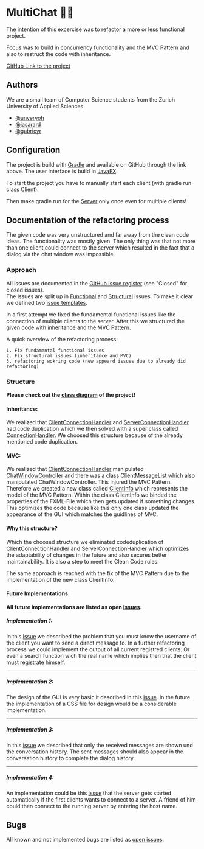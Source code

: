 
# MultiChat 🤖💬

The intention of this excercise was to refactor a more or less functional project.

Focus was to build in concurrency functionality and the MVC Pattern and also to restruct the code with inheritance.

[GitHub Link to the project](https://github.zhaw.ch/PM2-IT21aWIN-fame-rayi-wahl/Uebung-hk2-unveryoh-jasarard-gabricyr)

## Authors
We are a small team of Computer Science students from the Zurich University of Applied Sciences.

- [@unveryoh](https://github.zhaw.ch/unveryoh)
- [@jasarard](https://github.zhaw.ch/jasarard)
- [@gabricyr](https://github.zhaw.ch/gabricyr)


## Configuration
The project is build with [Gradle](https://gradle.org/) and available on GitHub through the link above.
The user interface is build in [JavaFX](https://openjfx.io/). 

To start the project you have to manually start each client (with gradle run class [Client](https://github.zhaw.ch/PM2-IT21aWIN-fame-rayi-wahl/Uebung-hk2-unveryoh-jasarard-gabricyr/blob/main/client/src/main/java/ch/zhaw/pm2/multichat/client/Client.java)).

Then make gradle run for the [Server](https://github.zhaw.ch/PM2-IT21aWIN-fame-rayi-wahl/Uebung-hk2-unveryoh-jasarard-gabricyr/blob/main/server/src/main/java/ch/zhaw/pm2/multichat/server/Server.java) only once even for multiple clients!
## Documentation of the refactoring process
The given code was very unstructured and far away from the clean code ideas.
The functionality was mostly given. The only thing was that not more than one client could connect to the server which resulted in the fact that a dialog via the chat window was impossible. 

### Approach

All issues are documented in the [GitHub Issue register](https://github.zhaw.ch/PM2-IT21aWIN-fame-rayi-wahl/Uebung-hk2-unveryoh-jasarard-gabricyr/issues) (see "Closed" for closed issues).  
The issues are split up in [Functional](https://github.zhaw.ch/PM2-IT21aWIN-fame-rayi-wahl/Uebung-hk2-unveryoh-jasarard-gabricyr/blob/main/.github/ISSUE_TEMPLATE/functional-bug.md) and [Structural](https://github.zhaw.ch/PM2-IT21aWIN-fame-rayi-wahl/Uebung-hk2-unveryoh-jasarard-gabricyr/blob/main/.github/ISSUE_TEMPLATE/structural-bug.md) issues.
To make it clear we defined two [issue templates](https://github.zhaw.ch/PM2-IT21aWIN-fame-rayi-wahl/Uebung-hk2-unveryoh-jasarard-gabricyr/tree/main/.github/ISSUE_TEMPLATE).

In a first attempt we fixed the fundamental functional issues like the connection of multiple clients to the server. After this we structured the given code with [inheritance](https://en.wikipedia.org/wiki/Inheritance_(object-oriented_programming))
and the [MVC Pattern](https://en.wikipedia.org/wiki/Model%E2%80%93view%E2%80%93controller).

A quick overview of the refactoring process:

    1. Fix fundamental functional issues
    2. Fix structural issues (inheritance and MVC)
    3. refactoring wokring code (new appeard issues due to already did refactoring)

### Structure

__Please check out the [class diagram](https://github.zhaw.ch/PM2-IT21aWIN-fame-rayi-wahl/Uebung-hk2-unveryoh-jasarard-gabricyr/tree/main/diagram) of the project!__

#### Inheritance:

We realized that [ClientConnectionHandler](https://github.zhaw.ch/PM2-IT21aWIN-fame-rayi-wahl/Uebung-hk2-unveryoh-jasarard-gabricyr/blob/main/client/src/main/java/ch/zhaw/pm2/multichat/client/ClientConnectionHandler.java) and [ServerConnectionHandler](https://github.zhaw.ch/PM2-IT21aWIN-fame-rayi-wahl/Uebung-hk2-unveryoh-jasarard-gabricyr/blob/main/server/src/main/java/ch/zhaw/pm2/multichat/server/ServerConnectionHandler.java)
had code duplication which we then solved with a super class called [ConnectionHandler](https://github.zhaw.ch/PM2-IT21aWIN-fame-rayi-wahl/Uebung-hk2-unveryoh-jasarard-gabricyr/blob/main/protocol/src/main/java/ch/zhaw/pm2/multichat/protocol/ConnectionHandler.java).
We choosed this structure because of the already mentioned code duplication. 

#### MVC:

We realized that [ClientConnectionHandler](https://github.zhaw.ch/PM2-IT21aWIN-fame-rayi-wahl/Uebung-hk2-unveryoh-jasarard-gabricyr/blob/main/client/src/main/java/ch/zhaw/pm2/multichat/client/ClientConnectionHandler.java) manipulated [ChatWindowController](https://github.zhaw.ch/PM2-IT21aWIN-fame-rayi-wahl/Uebung-hk2-unveryoh-jasarard-gabricyr/blob/main/client/src/main/java/ch/zhaw/pm2/multichat/client/ChatWindowController.java)
and there was a class ClientMessageList which also manipulated ChatWindowController. This injured the MVC Pattern. Therefore we created a new class called [ClientInfo](https://github.zhaw.ch/PM2-IT21aWIN-fame-rayi-wahl/Uebung-hk2-unveryoh-jasarard-gabricyr/blob/main/client/src/main/java/ch/zhaw/pm2/multichat/client/ClientInfo.java) which represents the model of the MVC Pattern.
Within the class ClientInfo we binded the properties of the FXML-File which then gets updated if something changes. This optimizes the code because like this only one class updated the appearance of the GUI which matches the guidlines of MVC. 

#### Why this structure?

Which the choosed structure we eliminated codeduplication of ClientConnectionHandler and ServerConnectionHandler which optimizes the adaptability of changes in the future and also secures better maintainability.
It is also a step to meet the Clean Code rules. 

The same approach is reached with the fix of the MVC Pattern due to the implementation of the new class ClientInfo. 

#### Future Implementations:

__All future implementations are listed as open [issues](https://github.zhaw.ch/PM2-IT21aWIN-fame-rayi-wahl/Uebung-hk2-unveryoh-jasarard-gabricyr/issues).__

##### Implementation 1:
In this [issue](https://github.zhaw.ch/PM2-IT21aWIN-fame-rayi-wahl/Uebung-hk2-unveryoh-jasarard-gabricyr/issues/13) we described the problem that you must know the username of the client you want to send a direct message to.
In a further refactoring process we could implement the output of all current registred clients. Or even a search function wich the real name which implies then that the client must registrate himself. 

---

##### Implementation 2:

The design of the GUI is very basic it described in this [issue](https://github.zhaw.ch/PM2-IT21aWIN-fame-rayi-wahl/Uebung-hk2-unveryoh-jasarard-gabricyr/issues/30). In the future the implementation of a CSS file for design would be a considerable implementation.

---

##### Implementation 3:

In this [issue](https://github.zhaw.ch/PM2-IT21aWIN-fame-rayi-wahl/Uebung-hk2-unveryoh-jasarard-gabricyr/issues/20) we described that only the received messages are shown und the conversation history.
The sent messages should also appear in the conversation history to complete the dialog history. 

---

##### Implementation 4:

An implementation could be this [issue](https://github.zhaw.ch/PM2-IT21aWIN-fame-rayi-wahl/Uebung-hk2-unveryoh-jasarard-gabricyr/issues/38) that the server gets started automatically if the first clients wants to connect to a server.
A friend of him could then connect to the running server by entering the host name.


## Bugs
All known and not implemented bugs are listed as [open issues](https://github.zhaw.ch/PM2-IT21aWIN-fame-rayi-wahl/Uebung-hk2-unveryoh-jasarard-gabricyr/issues). 
